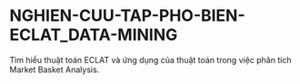 # NGHIEN-CUU-TAP-PHO-BIEN-ECLAT_DATA-MINING
Tìm hiểu thuật toán ECLAT và ứng dụng của thuật toán trong việc phân tích Market Basket Analysis.
